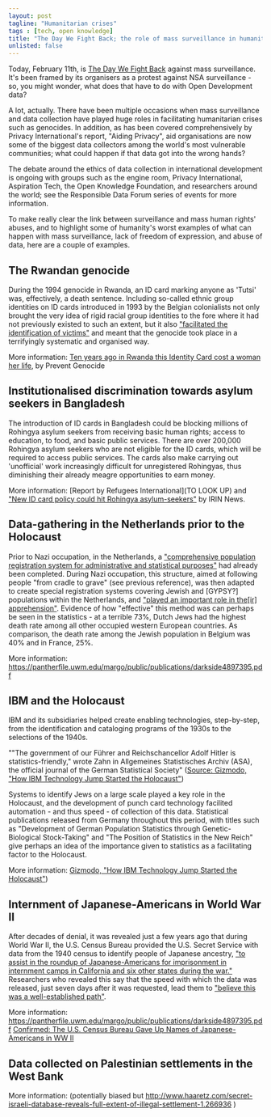 ```yaml
---
layout: post
tagline: "Humanitarian crises"
tags : [tech, open knowledge]
title: "The Day We Fight Back; the role of mass surveillance in humanitarian crises"
unlisted: false
---
```


Today, February 11th, is [The Day We Fight Back](https://thedaywefightback.org/) against mass surveillance. It's been framed by its organisers as a protest against NSA surveillance - so, you might wonder, what does that have to do with Open Development data? 

A lot, actually. There have been multiple occasions when mass surveillance and data collection have played huge roles in facilitating humanitarian crises such as genocides. In addition, as has been covered comprehensively by Privacy International's report, "Aiding Privacy", aid organisations are now some of the biggest data collectors among the world's most vulnerable communities; what could happen if that data got into the wrong hands? 

The debate around the ethics of data collection in international development is ongoing with groups such as the engine room, Privacy International, Aspiration Tech, the Open Knowledge Foundation, and researchers around the world; see the Responsible Data Forum series of events for more information. 

To make really clear the link between surveillance and mass human rights' abuses, and to highlight some of humanity's worst examples of what can happen with mass surveillance, lack of freedom of expression, and abuse of data, here are a couple of examples. 

<h2>The Rwandan genocide</h2> 

During the 1994 genocide in Rwanda, an ID card marking anyone as 'Tutsi' was, effectively, a death sentence. Including so-called ethnic group identities on ID cards introduced in 1993 by the Belgian colonialists not only brought the very idea of rigid racial group identities to the fore where it had not previously existed to such an extent, but it also ["facilitated the identification of victims"](http://www.preventgenocide.org/edu/pastgenocides/rwanda/indangamuntu.htm) and meant that the genocide took place in a terrifyingly systematic and organised way. 

More information: [Ten years ago in Rwanda this Identity Card cost a woman her life](http://www.preventgenocide.org/edu/pastgenocides/rwanda/indangamuntu.htm), by Prevent Genocide 

<h2>Institutionalised discrimination towards asylum seekers in Bangladesh</h2> 

The introduction of ID cards in Bangladesh could be blocking millions of Rohingya asylum seekers from receiving basic human rights; access to education, to food, and basic public services. There are over 200,000 Rohingya asylum seekers who are not eligible for the ID cards, which will be required to access public services. The cards also make carrying out 'unofficial' work increasingly difficult for unregistered Rohingyas, thus diminishing their already meagre opportunities to earn money. 

More information: [Report by Refugees International](TO LOOK UP) and ["New ID card policy could hit Rohingya asylum-seekers"](http://www.irinnews.org/report/92302/bangladesh-new-id-card-policy-could-hit-rohingya-asylum-seekers) by IRIN News.

<h2>Data-gathering in the Netherlands prior to the Holocaust</h2> 

Prior to Nazi occupation, in the Netherlands, a ["comprehensive population registration system for administrative and statistical purposes"](https://pantherfile.uwm.edu/margo/public/publications/darkside4897395.pdf) had already been completed. During Nazi occupation, this structure, aimed at following people "from cradle to grave" (see previous reference), was then adapted to create special registration systems covering Jewish and [GYPSY?] populations within the Netherlands, and ["played an important role in the[ir] apprehension"](https://pantherfile.uwm.edu/margo/public/publications/darkside4897395.pdf). Evidence of how "effective" this method was can perhaps be seen in the statistics - at a terrible 73%, Dutch Jews had the highest death rate among all other occupied western European countries. As comparison, the death rate among the Jewish population in Belgium was 40% and in France, 25%. 

More information: https://pantherfile.uwm.edu/margo/public/publications/darkside4897395.pdf

<h2>IBM and the Holocaust</h2>
IBM and its subsidiaries helped create enabling technologies, step-by-step, from the identification and cataloging programs of the 1930s to the selections of the 1940s.

""The government of our Führer and Reichschancellor Adolf Hitler is statistics-friendly," wrote Zahn in Allgemeines Statistisches Archiv (ASA), the official journal of the German Statistical Society" ([Source: Gizmodo, "How IBM Technology Jump Started the Holocaust"](http://gizmodo.com/5812025/how-ibm-technology-jump-started-the-holocaust))

Systems to identify Jews on a large scale played a key role in the Holocaust, and the development of punch card technology facilited automation - and thus speed - of collection of this data. Statistical publications released from Germany throughout this period, with titles such as "Development of German Population Statistics through Genetic-Biological Stock-Taking" and "The Position of Statistics in the New Reich" give perhaps an idea of the importance given to statistics as a facilitating factor to the Holocaust. 

More information: [Gizmodo, "How IBM Technology Jump Started the Holocaust"](http://gizmodo.com/5812025/how-ibm-technology-jump-started-the-holocaust))

<h2>Internment of Japanese-Americans in World War II</h2>

After decades of denial, it was revealed just a few years ago that during World War II, the U.S. Census Bureau provided the U.S. Secret Service with data from the 1940 census to identify people of Japanese ancestry, ["to assist in the roundup of Japanese-Americans for imprisonment in internment camps in California and six other states during the war."](http://www.scientificamerican.com/article/confirmed-the-us-census-b/) Researchers who revealed this say that the speed with which the data was released, just seven days after it was requested, lead them to ["believe this was a well-established path"](http://www.scientificamerican.com/article/confirmed-the-us-census-b/). 

More information: https://pantherfile.uwm.edu/margo/public/publications/darkside4897395.pdf
[Confirmed: The U.S. Census Bureau Gave Up Names of Japanese-Americans in WW II](http://www.scientificamerican.com/article/confirmed-the-us-census-b/)

<h2>Data collected on Palestinian settlements in the West Bank</h2> 

More information: (potentially biased but http://www.haaretz.com/secret-israeli-database-reveals-full-extent-of-illegal-settlement-1.266936 )
